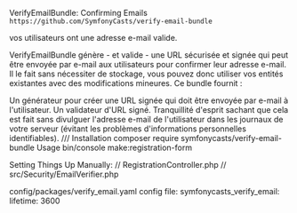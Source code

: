 VerifyEmailBundle: Confirming Emails
`https://github.com/SymfonyCasts/verify-email-bundle`

vos utilisateurs ont une adresse e-mail valide.

VerifyEmailBundle génère - et valide - une URL sécurisée et signée qui peut être envoyée par e-mail aux utilisateurs pour confirmer leur adresse e-mail. Il le fait sans nécessiter de stockage, vous pouvez donc utiliser vos entités existantes avec des modifications mineures. Ce bundle fournit :

Un générateur pour créer une URL signée qui doit être envoyée par e-mail à l'utilisateur.
Un validateur d'URL signé.
Tranquillité d'esprit sachant que cela est fait sans divulguer l'adresse e-mail de l'utilisateur dans les journaux de votre serveur (évitant les problèmes d'informations personnelles identifiables).
///
Installation
   composer require symfonycasts/verify-email-bundle
Usage
   bin/console make:registration-form

Setting Things Up Manually:
   // RegistrationController.php
   // src/Security/EmailVerifier.php

config/packages/verify_email.yaml config file:
   symfonycasts_verify_email:
    lifetime: 3600



